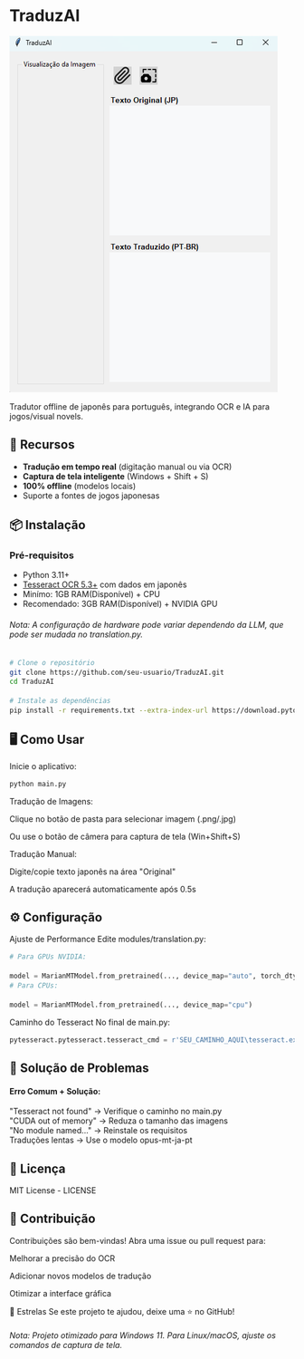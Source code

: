 # TraduzAI

![TraduzAI Interface](assets/ModelTraduzAI.png)

Tradutor offline de japonês para português, integrando OCR e IA para jogos/visual novels.

## 🚀 Recursos

- **Tradução em tempo real** (digitação manual ou via OCR)
- **Captura de tela inteligente** (Windows + Shift + S)
- **100% offline** (modelos locais)
- Suporte a fontes de jogos japonesas

## 📦 Instalação

### Pré-requisitos

- Python 3.11+
- [Tesseract OCR 5.3+](https://github.com/UB-Mannheim/tesseract/wiki) com dados em japonês
- Minímo: 1GB RAM(Disponível) + CPU
- Recomendado: 3GB RAM(Disponível) + NVIDIA GPU

###### Nota: A configuração de hardware pode variar dependendo da LLM, que pode ser mudada no _translation.py_.

```bash
# Clone o repositório
git clone https://github.com/seu-usuario/TraduzAI.git
cd TraduzAI

# Instale as dependências
pip install -r requirements.txt --extra-index-url https://download.pytorch.org/whl/cu118
```

## 🖥 Como Usar

Inicie o aplicativo:

```bash
python main.py
```

Tradução de Imagens:

Clique no botão de pasta para selecionar imagem (.png/.jpg)

Ou use o botão de câmera para captura de tela (Win+Shift+S)

Tradução Manual:

Digite/copie texto japonês na área "Original"

A tradução aparecerá automaticamente após 0.5s

## ⚙ Configuração

Ajuste de Performance
Edite modules/translation.py:

```python
# Para GPUs NVIDIA:

model = MarianMTModel.from_pretrained(..., device_map="auto", torch_dtype=torch.float16)
# Para CPUs:

model = MarianMTModel.from_pretrained(..., device_map="cpu")
```

Caminho do Tesseract
No final de main.py:

```python
pytesseract.pytesseract.tesseract_cmd = r'SEU_CAMINHO_AQUI\tesseract.exe'
```

## 🐛 Solução de Problemas

#### Erro Comum + Solução:

"Tesseract not found" -> Verifique o caminho no main.py \
"CUDA out of memory" -> Reduza o tamanho das imagens \
"No module named..." -> Reinstale os requisitos \
Traduções lentas -> Use o modelo opus-mt-ja-pt

## 📄 Licença

MIT License - LICENSE

## 🙌 Contribuição

Contribuições são bem-vindas! Abra uma issue ou pull request para:

Melhorar a precisão do OCR

Adicionar novos modelos de tradução

Otimizar a interface gráfica

🌟 Estrelas
Se este projeto te ajudou, deixe uma ⭐ no GitHub!

###### Nota: Projeto otimizado para Windows 11. Para Linux/macOS, ajuste os comandos de captura de tela.

